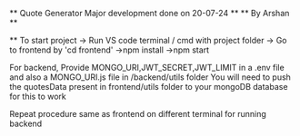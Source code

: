 ** Quote Generator Major development done on 20-07-24 **
** By Arshan ** 


** To start project 
-> Run VS code terminal / cmd with project folder
-> Go to frontend by 'cd frontend'
->npm install
->npm start

For backend, 
Provide MONGO_URI,JWT_SECRET,JWT_LIMIT in a .env file and also a MONGO_URI.js file in /backend/utils folder
You will need to push the quotesData present in frontend/utils folder to your mongoDB database for this to work

Repeat procedure same as frontend on different terminal for running backend
